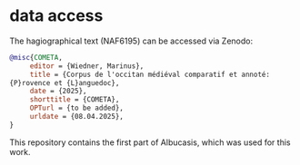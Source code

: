 # data access

The hagiographical text (NAF6195) can be accessed via Zenodo:
```bibtex
@misc{COMETA,
     editor = {Wiedner, Marinus},
     title = {Corpus de l'occitan médiéval comparatif et annoté: 
{P}rovence et {L}anguedoc},
     date = {2025},
     shorttitle = {COMETA},
     OPTurl = {to be added},
     urldate = {08.04.2025},
}
```
This repository contains the first part of Albucasis, which was used for this work.